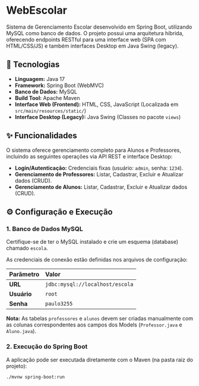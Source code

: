 # WebEscolar

Sistema de Gerenciamento Escolar desenvolvido em Spring Boot, utilizando MySQL como banco de dados. O projeto possui uma arquitetura híbrida, oferecendo endpoints RESTful para uma interface web (SPA com HTML/CSS/JS) e também interfaces Desktop em Java Swing (legacy).

## 🚀 Tecnologias

* **Linguagem:** Java 17
* **Framework:** Spring Boot (WebMVC)
* **Banco de Dados:** MySQL
* **Build Tool:** Apache Maven
* **Interface Web (Frontend):** HTML, CSS, JavaScript (Localizada em `src/main/resources/static/`)
* **Interface Desktop (Legacy):** Java Swing (Classes no pacote `views`)

## ✨ Funcionalidades

O sistema oferece gerenciamento completo para Alunos e Professores, incluindo as seguintes operações via API REST e interface Desktop:

* **Login/Autenticação:** Credenciais fixas (usuário: `admin`, senha: `1234`).
* **Gerenciamento de Professores:** Listar, Cadastrar, Excluir e Atualizar dados (CRUD).
* **Gerenciamento de Alunos:** Listar, Cadastrar, Excluir e Atualizar dados (CRUD).

## ⚙️ Configuração e Execução

### 1. Banco de Dados MySQL

Certifique-se de ter o MySQL instalado e crie um esquema (database) chamado `escola`.

As credenciais de conexão estão definidas nos arquivos de configuração:

| Parâmetro | Valor |
| :--- | :--- |
| **URL** | `jdbc:mysql://localhost/escola` |
| **Usuário** | `root` |
| **Senha** | `paulo3255` |

**Nota:** As tabelas `professores` e `alunos` devem ser criadas manualmente com as colunas correspondentes aos campos dos Models (`Professor.java` e `Aluno.java`).

### 2. Execução do Spring Boot

A aplicação pode ser executada diretamente com o Maven (na pasta raiz do projeto):

```bash
./mvnw spring-boot:run